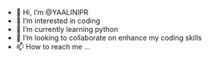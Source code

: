 - 👋 Hi, I’m @YAALINIPR
- 👀 I’m interested in coding
- 🌱 I’m currently learning python
- 💞️ I’m looking to collaborate on enhance my coding skills
- 📫 How to reach me ...

<!---
YAALINIPR/YAALINIPR is a ✨ special ✨ repository because its `README.md` (this file) appears on your GitHub profile.
You can click the Preview link to take a look at your changes.
--->

